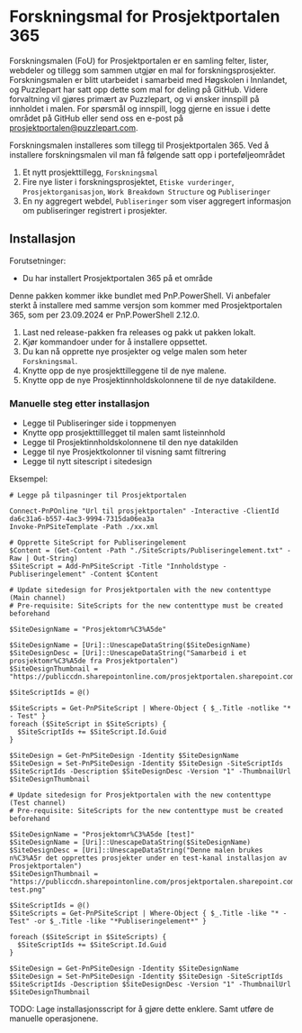 # Forskningsmal for Prosjektportalen 365

Forskningsmalen (FoU) for Prosjektportalen er en samling felter, lister, webdeler og tillegg som sammen utgjør en mal for forskningsprosjekter. Forskningsmalen er blitt utarbeidet i samarbeid med Høgskolen i Innlandet, og Puzzlepart har satt opp dette som mal for deling på GitHub. Videre forvaltning vil gjøres primært av Puzzlepart, og vi ønsker innspill på innholdet i malen. For spørsmål og innspill, logg gjerne en issue i dette området på GitHub eller send oss en e-post på <prosjektportalen@puzzlepart.com>.

Forskningsmalen installeres som tillegg til Prosjektportalen 365. Ved å installere forskningsmalen vil man få følgende satt opp i porteføljeområdet

1. Et nytt prosjekttillegg, `Forskningsmal`
2. Fire nye lister i forskningsprosjektet, `Etiske vurderinger`, `Prosjektorganisasjon`, `Work Breakdown Structure` og `Publiseringer`
3. En ny aggregert webdel, `Publiseringer` som viser aggregert informasjon om publiseringer registrert i prosjekter.

## Installasjon

Forutsetninger:

- Du har installert Prosjektportalen 365 på et område

Denne pakken kommer ikke bundlet med PnP.PowerShell. Vi anbefaler sterkt å installere med samme versjon som kommer med Prosjektportalen 365, som per 23.09.2024 er PnP.PowerShell 2.12.0.

1. Last ned release-pakken fra releases og pakk ut pakken lokalt.
2. Kjør kommandoer under for å installere oppsettet.
3. Du kan nå opprette nye prosjekter og velge malen som heter `Forskningsmal`.
4. Knytte opp de nye prosjekttilleggene til de nye malene.
5. Knytte opp de nye Prosjektinnholdskolonnene til de nye datakildene.

### Manuelle steg etter installasjon

- Legge til Publiseringer side i toppmenyen
- Knytte opp prosjekttilllegget til malen samt listeinnhold
- Legge til Prosjektinnholdskolonnene til den nye datakilden
- Legge til nye Prosjektkolonner til visning samt filtrering
- Legge til nytt sitescript i sitedesign

Eksempel:

```pwsh
# Legge på tilpasninger til Prosjektportalen

Connect-PnPOnline "Url til prosjektportalen" -Interactive -ClientId da6c31a6-b557-4ac3-9994-7315da06ea3a
Invoke-PnPSiteTemplate -Path ./xx.xml
```

```pwsh
# Opprette SiteScript for Publiseringelement
$Content = (Get-Content -Path "./SiteScripts/Publiseringelement.txt" -Raw | Out-String)
$SiteScript = Add-PnPSiteScript -Title "Innholdstype - Publiseringelement" -Content $Content
```

```pwsh
# Update sitedesign for Prosjektportalen with the new contenttype (Main channel)
# Pre-requisite: SiteScripts for the new contenttype must be created beforehand

$SiteDesignName = "Prosjektomr%C3%A5de"

$SiteDesignName = [Uri]::UnescapeDataString($SiteDesignName)
$SiteDesignDesc = [Uri]::UnescapeDataString("Samarbeid i et prosjektomr%C3%A5de fra Prosjektportalen")
$SiteDesignThumbnail = "https://publiccdn.sharepointonline.com/prosjektportalen.sharepoint.com/sites/ppassets/Thumbnails/prosjektomrade.png"

$SiteScriptIds = @()

$SiteScripts = Get-PnPSiteScript | Where-Object { $_.Title -notlike "* - Test" }
foreach ($SiteScript in $SiteScripts) {
  $SiteScriptIds += $SiteScript.Id.Guid
}

$SiteDesign = Get-PnPSiteDesign -Identity $SiteDesignName
$SiteDesign = Set-PnPSiteDesign -Identity $SiteDesign -SiteScriptIds $SiteScriptIds -Description $SiteDesignDesc -Version "1" -ThumbnailUrl $SiteDesignThumbnail
```

```pwsh
# Update sitedesign for Prosjektportalen with the new contenttype (Test channel)
# Pre-requisite: SiteScripts for the new contenttype must be created beforehand

$SiteDesignName = "Prosjektomr%C3%A5de [test]"
$SiteDesignName = [Uri]::UnescapeDataString($SiteDesignName)
$SiteDesignDesc = [Uri]::UnescapeDataString("Denne malen brukes n%C3%A5r det opprettes prosjekter under en test-kanal installasjon av Prosjektportalen")
$SiteDesignThumbnail = "https://publiccdn.sharepointonline.com/prosjektportalen.sharepoint.com/sites/ppassets/Thumbnails/prosjektomrade-test.png"

$SiteScriptIds = @()
$SiteScripts = Get-PnPSiteScript | Where-Object { $_.Title -like "* - Test" -or $_.Title -like "*Publiseringelement*" }

foreach ($SiteScript in $SiteScripts) {
  $SiteScriptIds += $SiteScript.Id.Guid
}

$SiteDesign = Get-PnPSiteDesign -Identity $SiteDesignName
$SiteDesign = Set-PnPSiteDesign -Identity $SiteDesign -SiteScriptIds $SiteScriptIds -Description $SiteDesignDesc -Version "1" -ThumbnailUrl $SiteDesignThumbnail
```

TODO: Lage installasjonsscript for å gjøre dette enklere. Samt utføre de manuelle operasjonene.
